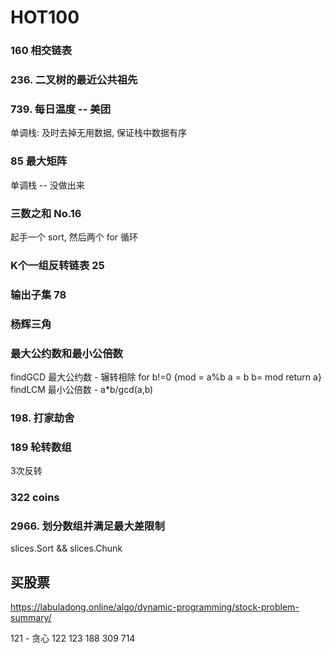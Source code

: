 # HOT100

### 160 相交链表

### 236. 二叉树的最近公共祖先


### 739. 每日温度 -- 美团
单调栈: 及时去掉无用数据, 保证栈中数据有序

### 85 最大矩阵
单调栈 -- 没做出来

### 三数之和 No.16
起手一个 sort, 然后两个 for 循环
### K个一组反转链表 25

### 输出子集 78

### 杨辉三角

### 最大公约数和最小公倍数  
findGCD 最大公约数 - 辗转相除 for b!=0 {mod = a%b  a = b b= mod return a}
findLCM 最小公倍数 - a*b/gcd(a,b)

### 198. 打家劫舍

### 189 轮转数组
3次反转

### 322 coins

### 2966. 划分数组并满足最大差限制
slices.Sort && slices.Chunk

## 买股票
https://labuladong.online/algo/dynamic-programming/stock-problem-summary/

121 - 贪心
122 
123 
188 
309 
714 
